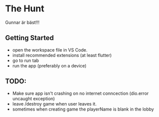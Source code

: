 # The Hunt

Gunnar är bäst!!!

## Getting Started

- open the workspace file in VS Code.
- install recommended extensions (at least flutter)
- go to run tab
- run the app (preferably on a device)

## TODO:
- Make sure app isn't crashing on no internet conncection (dio.error uncaught exception)
- leave /destroy game when user leaves it.
- sometimes when creating game the playerName is blank in the lobby